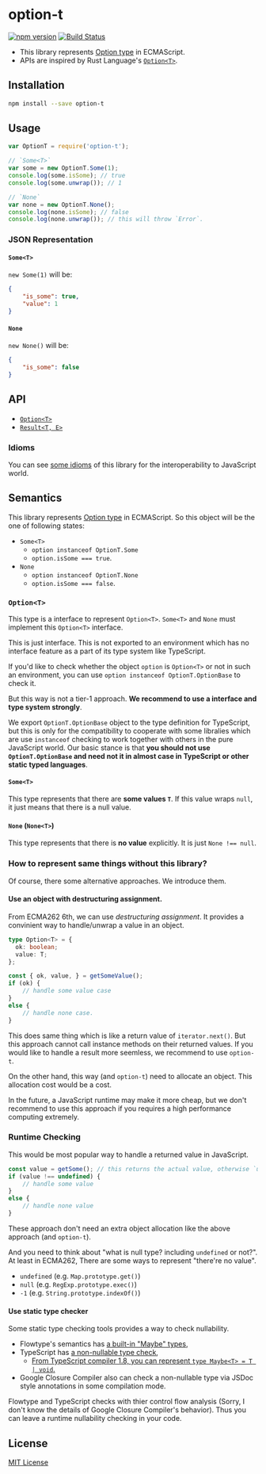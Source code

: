 # option-t

[![npm version](https://badge.fury.io/js/option-t.svg)](http://badge.fury.io/js/option-t)
[![Build Status](https://secure.travis-ci.org/saneyuki/option-t.js.svg?branch=master)](http://travis-ci.org/saneyuki/option-t.js)

* This library represents [Option type](http://en.wikipedia.org/wiki/Option_type) in ECMAScript.
* APIs are inspired by Rust Language's [`Option<T>`](https://doc.rust-lang.org/std/option/).


## Installation

```sh
npm install --save option-t
```

## Usage

```javascript
var OptionT = require('option-t');

// `Some<T>`
var some = new OptionT.Some(1);
console.log(some.isSome); // true
console.log(some.unwrap()); // 1

// `None`
var none = new OptionT.None();
console.log(none.isSome); // false
console.log(none.unwrap()); // this will throw `Error`.
```

### JSON Representation

#### `Some<T>`

`new Some(1)` will be:

```json
{
    "is_some": true,
    "value": 1
}
```

#### `None`

`new None()` will be:

```json
{
    "is_some": false
}
```

## API

* [`Option<T>`](./src/Option.d.ts)
* [`Result<T, E>`](./src/Result.d.ts)

### Idioms

You can see [some idioms](./docs/IDIOM.md) of this library for the interoperability to JavaScript world.


## Semantics

This library represents [Option type](http://en.wikipedia.org/wiki/Option_type) in ECMAScript.
So this object will be the one of following states:

* `Some<T>`
  * `option instanceof OptionT.Some`
  * `option.isSome === true`.
* `None`
  * `option instanceof OptionT.None`
  * `option.isSome === false`.

### `Option<T>`

This type is a interface to represent `Option<T>`.
`Some<T>` and `None` must implement this `Option<T>` interface.

This is just interface. This is not exported to an environment
which has no interface feature as a part of its type system like TypeScript.

If you'd like to check whether the object `option` is `Option<T>` or not in such an environment,
you can use `option instanceof OptionT.OptionBase` to check it.

But this way is not a tier-1 approach. __We recommend to use a interface and type system strongly__.

We export `OptionT.OptionBase` object to the type definition for TypeScript, but this is only for
the compatibility to cooperate with some libralies which are use `instanceof` checking
to work together with others in the pure JavaScript world.
Our basic stance is that __you should not use `OptionT.OptionBase`
and need not it in almost case in TypeScript or other static typed languages__.


#### `Some<T>`

This type represents that there are **some values `T`**.
If this value wraps `null`, it just means that there is a null value.


#### `None` (`None<T>`)

This type represents that there is **no value** explicitly.
It is just `None !== null`.



### How to represent same things without this library?


Of course, there some alternative approaches. We introduce them.


#### Use an object with destructuring assignment.

From ECMA262 6th, we can use _destructuring assignment_.
It provides a convinient way to handle/unwrap a value in an object.

```typescript
type Option<T> = {
  ok: boolean;
  value: T;
};

const { ok, value, } = getSomeValue();
if (ok) {
    // handle some value case
}
else {
    // handle none case.
}
```

This does same thing which is like a return value of `iterator.next()`.
But this approach cannot call instance methods on their returned values.
If you would like to handle a result more seemless, we recommend to use `option-t`.

On the other hand, this way (and `option-t`) need to allocate an object.
This allocation cost would be a cost.

In the future, a JavaScript runtime may make it more cheap,
but we don't recommend to use this approach if you requires a high performance computing extremely.


### Runtime Checking

This would be most popular way to handle a returned value in JavaScript.

```javascript
const value = getSome(); // this returns the actual value, otherwise `undefined`.
if (value !== undefined) {
    // handle some value
}
else {
    // handle none value
}
```

These approach don't need an extra object allocation like the above approach (and `option-t`).

And you need to think about "what is null type? including `undefined` or not?".
At least in ECMA262, There are some ways to represent "there're no value".

- `undefined` (e.g. `Map.prototype.get()`)
- `null` (e.g. `RegExp.prototype.exec()`)
- `-1` (e.g. `String.prototype.indexOf()`)


#### Use static type checker

Some static type checking tools provides a way to check nullability.

- Flowtype's semantics has [a built-in "Maybe" types](http://flowtype.org/docs/nullable-types.html),
- TypeScript has [a non-nullable type check](https://github.com/Microsoft/TypeScript/issues/185),
  - [From TypeScript compiler 1.8, you can represent `type Maybe<T> = T | void`.](http://www.typescriptlang.org/docs/release-notes/typescript-1.8.html#improved-unionintersection-type-inference)
- Google Closure Compiler also can check a non-nullable type via JSDoc style annotations in some compilation mode.

Flowtype and TypeScript checks with thier control flow analysis
(Sorry, I don't know the details of Google Closure Compiler's behavior).
Thus you can leave a runtime nullability checking in your code.

## License

[MIT License](./LICENSE.MIT)
